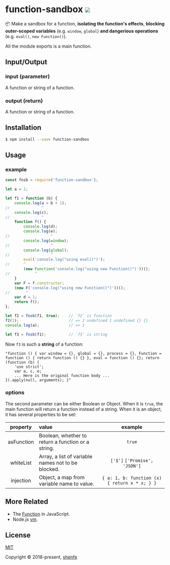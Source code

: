 # function-sandbox <a href="https://www.npmjs.com/package/function-sandbox"><img src="https://img.shields.io/npm/v/function-sandbox.svg"></a>

📦 Make a sandbox for a function, **isolating the function's effects**, **blocking outer-scoped variables** (e.g. `window`, `global`) **and dangerious operations** (e.g. `eval()`, `new Function()`).

All the module exports is a main function.

## Input/Output

### input (parameter)

A function or string of a function.

### output (return)

A function or string of a function.

## Installation

```bash
$ npm install --save function-sandbox
```

## Usage

### example

```js
const fnsb = require('function-sandbox');

let a = 1;

let f1 = function (b) {
    console.log(a = b + 1);
//              ^
    console.log(c);
//              ^
    function f() {
        console.log(d);
        console.log(e);
//                  ^
        console.log(window);
//                  ^
        console.log(global);
//                  ^
        eval('console.log("using eval()")');
//      ^
        (new Function('console.log("using new Function()")'))();
//           ^
    }
    var F = f.constructor;
    (new F('console.log("using new Function()")'))();
//       ^
    var d = 1;
    return f();
};

let f2 = fnsb(f1, true);    // `f2` is function
f2(1);                      // => 2 undefined 1 undefined {} {}
console.log(a);             // => 1

let f3 = fnsb(f1);          // `f3` is string
```

Now `f3` is such a **string** of a function:

```
"function () { var window = {}, global = {}, process = {}, Function = function () { return function () {} }, eval = function () {}; return (function (b) {
    'use strict';
    var a, c, e;
    ... Here is the original function body ...
}).apply(null, arguments); }"
```

### options

The second parameter can be either Boolean or Object. When it is `true`, the main function will return a function instead of a string. When it is an object, it has several properties to be set:

| property | value | example |
| :---: | :--- | :---: |
| asFunction | Boolean, whether to return a function or a string. | `true` |
| whiteList | Array, a list of variable names not to be blocked. | `['$']` `['Promise', 'JSON']` |
| injection | Object, a map from variable name to value. | `{ a: 1, b: function (x) { return x * x; } }` |

## More Related

* The [Function](http://www.ecma-international.org/ecma-262/5.1/#sec-15.3.2) in JavaScript.
* Node.js [vm](https://nodejs.org/api/vm.html).

## License

[MIT](http://opensource.org/licenses/MIT)

Copyright © 2018-present, [shenfe](https://github.com/shenfe)
